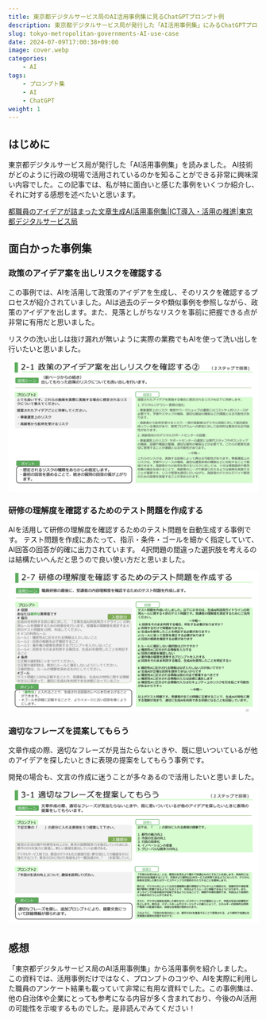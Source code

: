```yaml
---
title: 東京都デジタルサービス局のAI活用事例集に見るChatGPTプロンプト例
description: 東京都デジタルサービス局が発行した「AI活用事例集」にみるChatGPTプロンプト
slug: tokyo-metropolitan-governments-AI-use-case
date: 2024-07-09T17:00:38+09:00
image: cover.webp
categories:
    - AI
tags:
    - プロンプト集
    - AI
    - ChatGPT
weight: 1
---
```


## はじめに

東京都デジタルサービス局が発行した「AI活用事例集」を読みました。
AI技術がどのように行政の現場で活用されているのかを知ることができる非常に興味深い内容でした。この記事では、私が特に面白いと感じた事例をいくつか紹介し、それに対する感想を述べたいと思います。

[都職員のアイデアが詰まった文章生成AI活用事例集|ICT導入・活用の推進|東京都デジタルサービス局](https://www.digitalservice.metro.tokyo.lg.jp/documents/d/digitalservice/ai_prompt)

## 面白かった事例集

### 政策のアイデア案を出しリスクを確認する

この事例では、AIを活用して政策のアイデアを生成し、そのリスクを確認するプロセスが紹介されていました。AIは過去のデータや類似事例を参照しながら、政策のアイデアを出します。また、見落としがちなリスクを事前に把握できる点が非常に有用だと思いました。

リスクの洗い出しは抜け漏れが無いように実際の業務でもAIを使って洗い出しを行いたいと思いました。

![tokyo ai 1](tokyo-ai1.png)

### 研修の理解度を確認するためのテスト問題を作成する

AIを活用して研修の理解度を確認するためのテスト問題を自動生成する事例です。
テスト問題を作成にあたって、指示・条件・ゴールを細かく指定していて、AI回答の回答が的確に出力されています。
4択問題の間違った選択肢を考えるのは結構たいへんだと思うので良い使い方だと思いました。

![tokyo ai 2](tokyo-ai2.png)

### 適切なフレーズを提案してもらう

文章作成の際、適切なフレーズが見当たらないときや、既に思いついているが他のアイデアを探したいときに表現の提案をしてもらう事例です。

開発の場合も、文言の作成に迷うことが多々あるので活用したいと思いました。

![tokyo ai 3](tokyo-ai3.png)

## 感想

「東京都デジタルサービス局のAI活用事例集」から活用事例を紹介しました。
この資料では、活用事例だけではなく、プロンプトのコツや、AIを実際に利用した職員のアンケート結果も載っていて非常に有用な資料でした。この事例集は、他の自治体や企業にとっても参考になる内容が多く含まれており、今後のAI活用の可能性を示唆するものでした。是非読んでみてください！
